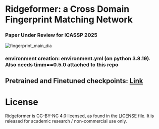 # Ridgeformer: a Cross Domain Fingerprint Matching Network

### Paper Under Review for ICASSP 2025

![fingerprint_main_dia](https://github.com/user-attachments/assets/5bdb4d46-5cea-4ca2-a001-8406689543cb)

### environment creation: environment.yml (on python 3.8.19). Also needs timm==0.5.0 attached to this repo
## Pretrained and Finetuned checkpoints: [Link](https://buffalo.box.com/s/8wmvwhmvbmfsy8j7lr7ppa30bxe3hvws)



# License
Ridgeformer is CC-BY-NC 4.0 licensed, as found in the LICENSE file. It is released for academic research / non-commercial use only.
